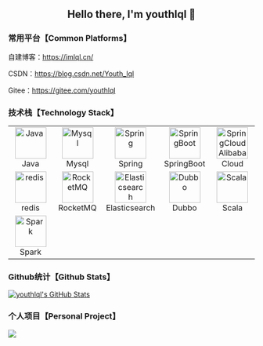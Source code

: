 <h2 align="center">Hello there, I'm youthlql 👋</h2>

### 常用平台【Common Platforms】

自建博客：https://imlql.cn/

CSDN：https://blog.csdn.net/Youth_lql

Gitee：https://gitee.com/youthlql

### 技术栈【Technology Stack】

<table>
    <tr>
        <td align="center" width="96">
            <a href="https://github.com/youthlql">
                <img src="https://npm.elemecdn.com/lql_static@latest/logo/java.png" width="64" height="64" alt="Java" />
            </a>
            <br>Java
        </td>
        <td align="center" width="96">
            <a href="https://github.com/youthlql">
                <img src="https://npm.elemecdn.com/lql_static@latest/logo/mysql.png" width="64" height="64" alt="Mysql" />
            </a>
            <br>Mysql
        </td>
        <td align="center" width="96">
            <a href="https://github.com/youthlql">
                <img src="https://npm.elemecdn.com/lql_static@latest/logo/spring.png" width="64" height="64" alt="Spring" />
            </a>
            <br>Spring
        </td>
        <td align="center" width="96">
            <a href="https://github.com/youthlql">
                <img src="https://npm.elemecdn.com/lql_static@latest/logo/springboot.png" width="64" height="64" alt="SpringBoot" />
            </a>
            <br>SpringBoot
        </td>
        <td align="center" width="96">
            <a href="https://github.com/youthlql">
                <img src="https://npm.elemecdn.com/lql_static@latest/logo/springcloud.png" width="64" height="64" alt="SpringCloudAlibaba"
                />
            </a>
            <br>Cloud
        </td>
    </tr>
    <tr>
        <td align="center" width="96">
            <a href="https://github.com/youthlql">
                <img src="https://npm.elemecdn.com/lql_static@latest/logo/redis.png" width="64" height="64" alt="redis" />
            </a>
            <br>redis
        </td>
        <td align="center" width="96">
            <a href="https://github.com/youthlql">
                <img src="https://npm.elemecdn.com/lql_static@latest/logo/rocketmq.png" width="64" height="64" alt="RocketMQ" />
            </a>
            <br>RocketMQ
        </td>
        <td align="center" width="96">
            <a href="https://github.com/youthlql">
                <img src="https://npm.elemecdn.com/lql_static@latest/logo/es.jpg" width="64" height="64" alt="Elasticsearch" />
            </a>
            <br>Elasticsearch
        </td>
        <td align="center" width="96">
            <a href="https://github.com/youthlql">
                <img src="https://npm.elemecdn.com/lql_static@latest/logo/dubbo.png" width="64" height="64" alt="Dubbo" />
            </a>
            <br>Dubbo
        </td>
                <td align="center" width="96">
            <a href="https://github.com/youthlql">
                <img src="https://npm.elemecdn.com/lql_static@latest/logo/scala.png" width="64" height="64" alt="Scala" />
            </a>
            <br>Scala
        </td>
    </tr>
    <tr>
        <td align="center" width="96">
            <a href="https://github.com/youthlql">
                <img src="https://npm.elemecdn.com/lql_static@latest/logo/spark.png" width="64" height="64" alt="Spark" />
            </a>
            <br>Spark
        </td>
    </tr>
</table>




### Github统计【Github Stats】
<a href="https://github.com/youthlql">
    <img align="center" src="https://github-readme-stats.vercel.app/api?username=youthlql&show_icons=true&line_height=27&count_private=true&title_color=0099CC&text_color=2bbc8a&icon_color=9999FF&bg_color=1d1f21"
        alt="youthlql's GitHub Stats" />
</a>


### 个人项目【Personal Project】
<a href="https://github.com/youthlql/JavaYouth">
    <img align="center" src="https://github-readme-stats.vercel.app/api/pin/?username=youthlql&show_icons=true&repo=JavaYouth&title_color=0099CC&text_color=2bbc8a&icon_color=0099CC&bg_color=1d1f21"
    />
</a>
